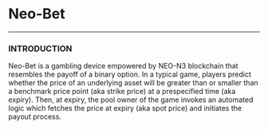 # Neo-Bet
---
### INTRODUCTION
Neo-Bet is a gambling device empowered by NEO-N3 blockchain that resembles the payoff of a binary option. In a typical game, players predict whether the price of an underlying asset will be greater than or smaller than a benchmark price point (aka strike price) at a prespecified time (aka expiry). Then, at expiry, the pool owner of the game invokes an automated logic which fetches the price at expiry (aka spot price) and initiates the payout process.

